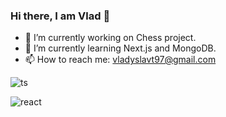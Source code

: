 ### Hi there, I am Vlad 👋

- 🔭 I’m currently working on Chess project.
- 🌱 I’m currently learning Next.js and MongoDB.
- 📫 How to reach me: vladyslavt97@gmail.com

<img alt="ts" src="https://user-images.githubusercontent.com/85371429/216625607-0528e2b5-1280-476e-9dc9-692fa629fa6e.png">

![react](https://user-images.githubusercontent.com/85371429/216625679-e799901f-9262-452c-b3b1-b05372d87c6e.png)

